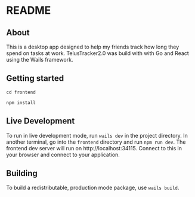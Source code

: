 # README

## About

This is a desktop app designed to help my friends track how long they spend on tasks at work.  TelusTracker2.0 was build with with Go and React using the Wails framework.

## Getting started

```console
cd frontend
```

```console
npm install
```

## Live Development

To run in live development mode, run `wails dev` in the project directory. In another terminal, go into the `frontend`
directory and run `npm run dev`. The frontend dev server will run on http://localhost:34115. Connect to this in your
browser and connect to your application.

## Building

To build a redistributable, production mode package, use `wails build`.

